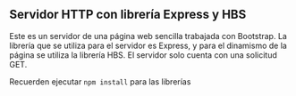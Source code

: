 ## Servidor HTTP con librería Express y HBS

Este es un servidor de una página web sencilla trabajada con Bootstrap. La librería que se utiliza para el servidor es Express, y para el dinamismo de la página se utiliza la librería HBS. El servidor solo cuenta con una solicitud GET.

Recuerden ejecutar ```npm install``` para las librerías